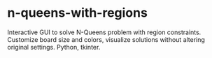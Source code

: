 # n-queens-with-regions
Interactive GUI to solve N-Queens problem with region constraints. Customize board size and colors, visualize solutions without altering original settings. Python, tkinter.
